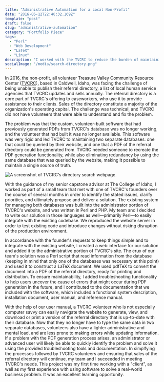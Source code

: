 ```yaml
---
title: "Administrative Automation for a Local Non-Profit"
date: "2016-05-12T22:40:32.169Z"
template: "post"
draft: false
slug: "administrative-automation"
category: "Portfolio Piece"
tags:
  - "Perl"
  - "Web Development"
  - "LaTeX"
  - "Linux"
description: "I worked with the TVCRC to reduce the burden of maintaining a list of services compiled for community members who are in need of professional help."
socialImage: "/media/search-directory.png"
---
```


In 2016, the non-profit, all volunteer Treasure Valley Community Resource Center ([TVCRC](http://www.idahoconnections.org/history.htm)), based in Caldwell, Idaho, was facing the challenge of being unable to publish their referral directory, a list of local human service agencies that TVCRC updates and sells annually. The referral directory is a core part of TVCRC's offering to caseworkers, who use it to provide assistance to their clients. Sales of the directory constitute a majority of the organization's operating capital. The challenge was technical, and TVCRC did not have volunteers that were able to understand and fix the problem.

The problem was that the custom, volunteer-built software that had previously generated PDFs from TVCRC's database was no longer working, and the volunteer that had built it was no longer available. This software was very rigid and led TVCRC to maintaining two separate databases: one that could be queried by their website, and one that a PDF of the referral directory could be generated from. TVCRC needed someone to recreate the PDF generation functionality, while also eliminating redundancy by using the same database that was queried by the website, making it possible to maintain a single source of truth.

![A screenshot of TVCRC's directory search webpage.](/media/search-directory.png)

With the guidance of my senior capstone advisor at The College of Idaho, I worked as part of a small team that met with one of TVCRC's founders over the course of several months in order to identify the stated issues, clarify priorities, and ultimately propose and deliver a solution. The existing system for managing both databases was built into the administrator portion of TVCRC's website, and was written in Perl and PHP. My team and I decided to write our solution in those languages as well—primarily Perl—to easily integrate with the existing codebase. We reproduced the website server in order to test existing code and introduce changes without risking disruption of the production environment.

In accordance with the founder's requests to keep things simple and to integrate with the existing website, I created a web interface for our solution and added it to the administrative portion of TVCRC's site. The crux of our team's solution was a Perl script that read information from the database (keeping in mind that only one of the databases was necessary at this point) and used it to construct a LaTeX document. We used pdfTeX to convert the document into a PDF of the referral directory, ready for printing and distribution. To ensure maintainability, I added troubleshooting functionality to help users uncover the cause of errors that might occur during PDF generation in the future, and I contributed to the documentation that we included with the software, which included a functional system description, installation document, user manual, and reference manual.

With the help of our user manual, a TVCRC volunteer who is not especially computer savvy can easily navigate the website to generate, view, and download or print a version of the referral directory that is up-to-date with their database. Now that they no longer have to type the same data in two separate databases, volunteers also have a lighter administrative and mental load, and are less prone to making errors while updating information. If a problem with the PDF generation process arises, an administrator or advanced user will likely be able to quickly identify the problem and solve it using the provided troubleshooting tools and documentation. In simplfying the processes followed by TVCRC volunteers and ensuring that sales of the referral directory will continue, my team and I succeeded in meeting TVCRC's needs. This project was my first time working with a "client", as well as my first experience with using software to solve a real-world business problem. It was an excellent learning opportunity.
